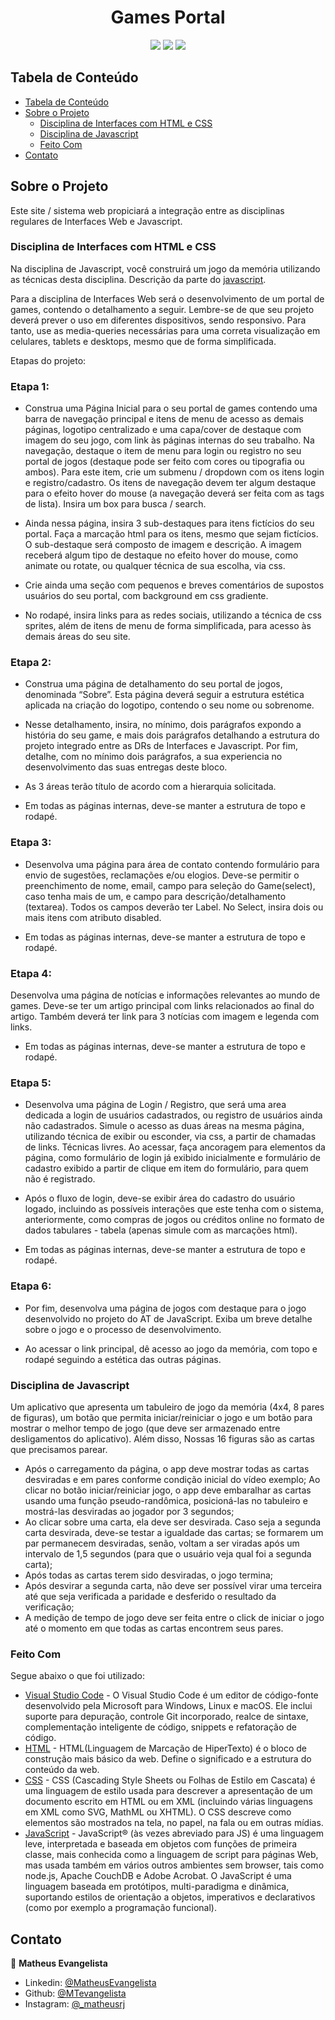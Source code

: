 <h1 align="center">Games Portal</h1>
<p align="center">
  <img src="https://img.shields.io/badge/html-v5.2-orange" />
  <img src="https://img.shields.io/badge/css-v3-blue" />
  <img src="https://img.shields.io/badge/javascript-ECMAScript%202018-yellow" />
</p>

## Tabela de Conteúdo

- [Tabela de Conteúdo](#tabela-de-conte%C3%BAdo)
- [Sobre o Projeto](#sobre-o-projeto)
  - [Disciplina de Interfaces com HTML e CSS](#disciplina-de-interfaces-com-html-e-css)
  - [Disciplina de Javascript](#disciplina-de-javascript)
  - [Feito Com](#feito-com)
- [Contato](#contato)

## Sobre o Projeto

Este site / sistema web propiciará a integração entre as disciplinas regulares de Interfaces Web e Javascript.

### Disciplina de Interfaces com HTML e CSS

Na disciplina de Javascript, você construirá um jogo da memória utilizando as
técnicas desta disciplina. Descrição da parte do [javascript](#no-projeto-de-javascript).

Para a disciplina de Interfaces Web será o desenvolvimento de um portal de games, contendo o detalhamento a seguir. Lembre-se de que seu projeto deverá prever o uso em diferentes dispositivos, sendo responsivo. Para tanto, use as media-queries necessárias para uma correta visualização em celulares, tablets e desktops, mesmo que de forma simplificada.

Etapas do projeto:

### Etapa 1:

- Construa uma Página Inicial para o seu portal de games contendo uma barra de navegação principal e itens de menu de acesso as demais páginas, logotipo centralizado e uma capa/cover de destaque com imagem do seu jogo, com link às páginas internas do seu trabalho. Na navegação, destaque o item de menu para login ou registro no seu portal de jogos (destaque pode ser feito com cores ou tipografia ou ambos). Para este item, crie um submenu / dropdown com os itens login e registro/cadastro. Os itens de navegação devem ter algum destaque para o efeito hover do mouse (a navegação deverá ser feita com as tags de lista). Insira um box para busca / search.

- Ainda nessa página, insira 3 sub-destaques para itens fictícios do seu portal. Faça a marcação html para os itens, mesmo que sejam fictícios. O sub-destaque será composto de imagem e descrição. A imagem receberá algum tipo de destaque no efeito hover do mouse, como animate ou rotate, ou qualquer técnica de sua escolha, via css.

- Crie ainda uma seção com pequenos e breves comentários de supostos usuários do seu portal, com background em css gradiente.

- No rodapé, insira links para as redes sociais, utilizando a técnica de css sprites, além de itens de menu de forma simplificada, para acesso às demais áreas do seu site.

### Etapa 2:

- Construa uma página de detalhamento do seu portal de jogos, denominada
“Sobre”. Esta página deverá seguir a estrutura estética aplicada na criação do logotipo,
contendo o seu nome ou sobrenome. 

- Nesse detalhamento, insira, no mínimo, dois parágrafos expondo a história do seu game,
e mais dois parágrafos detalhando a estrutura do projeto integrado entre as DRs de
Interfaces e Javascript. Por fim, detalhe, com no mínimo dois parágrafos, a sua
experiencia no desenvolvimento das suas entregas deste bloco.

- As 3 áreas terão título de acordo com a hierarquia solicitada.

- Em todas as páginas internas, deve-se manter a estrutura de topo e rodapé.

### Etapa 3:

- Desenvolva uma página para área de contato contendo formulário para envio de sugestões, reclamações e/ou elogios. Deve-se permitir o preenchimento de nome, email, campo para seleção do Game(select), caso tenha mais de um, e campo para descrição/detalhamento (textarea). Todos os campos deverão ter Label. No Select, insira dois ou mais itens com atributo disabled.

- Em todas as páginas internas, deve-se manter a estrutura de topo e rodapé.

### Etapa 4:

Desenvolva uma página de notícias e informações relevantes ao mundo de games. Deve-se ter um artigo principal com links relacionados ao final do artigo. Também deverá ter link para 3 notícias com imagem e legenda com links.

- Em todas as páginas internas, deve-se manter a estrutura de topo e rodapé.

### Etapa 5:

- Desenvolva uma página de Login / Registro, que será uma area dedicada a login de usuários cadastrados, ou registro de usuários ainda não cadastrados. Simule o acesso as duas áreas na mesma página, utilizando técnica de exibir ou esconder, via css, a partir
de chamadas de links. Técnicas livres. Ao acessar, faça ancoragem para elementos da página, como formulário de login já exibido inicialmente e formulário de cadastro exibido a partir de clique em item do formulário, para quem não é registrado.

- Após o fluxo de login, deve-se exibir área do cadastro do usuário logado, incluindo
as possíveis interações que este tenha com o sistema, anteriormente, como compras de
jogos ou créditos online no formato de dados tabulares - tabela (apenas simule com as
marcações html).

- Em todas as páginas internas, deve-se manter a estrutura de topo e rodapé.

### Etapa 6:

- Por fim, desenvolva uma página de jogos com destaque para o jogo desenvolvido
no projeto do AT de JavaScript. Exiba um breve detalhe sobre o jogo e o processo de
desenvolvimento. 

- Ao acessar o link principal, dê acesso ao jogo da memória, com topo e rodapé
seguindo a estética das outras páginas.

### Disciplina de Javascript

Um aplicativo que apresenta um tabuleiro de jogo da memória (4x4, 8 pares de figuras), um botão que permita iniciar/reiniciar o jogo e um botão para mostrar o melhor tempo de jogo (que deve ser armazenado entre desligamentos do aplicativo). Além disso, Nossas 16 figuras são as cartas que precisamos parear.

- Após o carregamento da página, o app deve mostrar todas as cartas desviradas e em pares conforme condição inicial do vídeo exemplo;
Ao clicar no botão iniciar/reiniciar jogo, o app deve embaralhar as cartas usando uma função pseudo-randômica, posicioná-las no tabuleiro e mostrá-las desviradas ao jogador por 3 segundos;
- Ao clicar sobre uma carta, ela deve ser desvirada. Caso seja a segunda carta desvirada, deve-se testar a igualdade das cartas; se formarem um par permanecem desviradas, senão, voltam a ser viradas após um intervalo de 1,5 segundos (para que o usuário veja qual foi a segunda carta);
- Após todas as cartas terem sido desviradas, o jogo termina;
- Após desvirar a segunda carta, não deve ser possível virar uma terceira até que seja verificada a paridade e desferido o resultado da verificação;
- A medição de tempo de jogo deve ser feita entre o click de iniciar o jogo até o momento em que todas as cartas encontrem seus pares.

### Feito Com

Segue abaixo o que foi utilizado:

- [Visual Studio Code](https://code.visualstudio.com/) - O Visual Studio Code é um editor de código-fonte desenvolvido pela Microsoft para Windows, Linux e macOS. Ele inclui suporte para depuração, controle Git incorporado, realce de sintaxe, complementação inteligente de código, snippets e refatoração de código.
- [HTML](https://developer.mozilla.org/pt-BR/docs/Web/HTML) - HTML(Linguagem de Marcação de HiperTexto) é o bloco de construção mais básico da web. Define o significado e a estrutura do conteúdo da web.
- [CSS](https://developer.mozilla.org/pt-BR/docs/Web/CSS) - CSS (Cascading Style Sheets ou Folhas de Estilo em Cascata) é uma linguagem de estilo usada para descrever a apresentação de um documento escrito em HTML ou em XML (incluindo várias linguagens em XML como SVG, MathML ou XHTML). O CSS descreve como elementos são mostrados na tela, no papel, na fala ou em outras mídias.
- [JavaScript](https://developer.mozilla.org/pt-BR/docs/Web/JavaScript) - JavaScript® (às vezes abreviado para JS) é uma linguagem leve, interpretada e baseada em objetos com funções de primeira classe, mais conhecida como a linguagem de script para páginas Web, mas usada também em vários outros ambientes sem browser, tais como node.js,  Apache CouchDB e Adobe Acrobat. O JavaScript é uma linguagem baseada em protótipos, multi-paradigma e dinâmica, suportando estilos de orientação a objetos, imperativos e declarativos (como por exemplo a programação funcional).

## Contato

👤  **Matheus Evangelista**

- Linkedin: [@MatheusEvangelista](https://www.linkedin.com/in/matheus01/)
- Github: [@MTevangelista](https://github.com/MTevangelista?tab=repositories)
- Instagram: [@_matheusrj](https://www.instagram.com/_matheusrj/?hl=pt-br)
